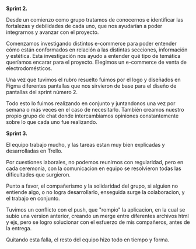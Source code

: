 **Sprint 2.**

Desde un comienzo como grupo tratamos de conocernos e identificar las fortalezas y debilidades de cada uno, que nos ayudarían a poder integrarnos y avanzar con el proyecto.

Comenzamos investigando distintos e-commerce para poder entender cómo están conformados en relación a las distintas secciones, información y estética. Esta investigación nos ayudo a entender qué tipo de temática queríamos encarar para el proyecto. Elegimos un e-commerce de venta de electrodomésticos.

Una vez que tuvimos el rubro resuelto fuimos por el logo y diseñados en Figma diferentes pantallas que nos sirvieron de base para el diseño de pantallas del sprint número 2.

Todo esto lo fuimos realizando en conjunto y juntandonos una vez por semana o más veces en el caso de necesitarlo. También creamos nuestro propio grupo de chat donde intercambiamos opiniones constantemente sobre lo que cada uno fue realizando.

**Sprint 3.**

El equipo trabajo mucho, y las tareas estan muy bien explicadas y desarrolladas en Trello.

Por cuestiones laborales, no podemos reunirnos con regularidad, pero en cada ceremonia, con la comunicacion en equipo se resolvieron todas las dificultades que surgieron.

Punto a favor, el compañerismo y la solidaridad del grupo, si alguien no entiende algo, o no logra desarrollarlo, enseguida surge la colaboracion, y el trabajo en conjunto.

Tuvimos un conflicto con el push, que "rompio" la aplicacion, en la cual se subio una version anterior, creando un merge entre diferentes archivos html y ejs, pero se logro solucionar con el esfuerzo de mis compañeros, antes de la entrega.

Quitando esta falla, el resto del equipo hizo todo en tiempo y forma.
